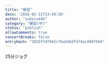 ```yaml
---
title: "練習"
date: '2016-02-11T14:49:36'
author: "subaru44k"
category: "練習(中)"
status: "publish"
allowComments: true
convertBreaks: false
entryHash: "3835ffdf942c7ba546df474ac496f504"
---
```

25分ジョグ

